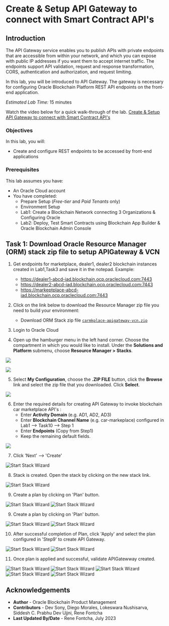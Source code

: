 # Create & Setup API Gateway to connect with Smart Contract API's

## Introduction

The API Gateway service enables you to publish APIs with private endpoints that are accessible from within your network, and which you can expose with public IP addresses if you want them to accept internet traffic. The endpoints support API validation, request and response transformation, CORS, authentication and authorization, and request limiting.

In this lab, you will be introduced to API Gateway. The gateway is necessary for configuring Oracle Blockchain Platform REST API endpoints on the front-end application.

*Estimated Lab Time:* 15 minutes

Watch the video below for a quick walk-through of the lab.
[Create & Setup API Gateway to connect with Smart Contract API's](videohub:1_w01l6lxc)

### Objectives

In this lab, you will:
* Create and configure REST endpoints to be accessed by front-end applications

### Prerequisites
This lab assumes you have:
- An Oracle Cloud account
- You have completed:
    - Prepare Setup (*Free-tier* and *Paid Tenants* only)
    - Environment Setup
    - Lab1: Create a Blockchain Network connecting 3 Organizations & Configuring Oracle
    - Lab2: Deploy, Test Smart Contracts using Blockchain App Builder & Oracle Blockchain Admin Console


## Task 1: Download Oracle Resource Manager (ORM) stack zip file to setup APIGateway & VCN
1. Get endpoints for marketplace, dealer1, dealer2 blockchain instances created in Lab1,Task3 and save it in the notepad. Example:
    - https://dealer1-abcd-iad.blockchain.ocp.oraclecloud.com:7443
    - https://dealer2-abcd-iad.blockchain.ocp.oraclecloud.com:7443
    - https://markeptplace-abcd-iad.blockchain.ocp.oraclecloud.com:7443

2. Click on the link below to download the Resource Manager zip file you need to build your environment:
    - Download ORM Stack zip file [`carmkplace-apigateway-vcn.zip`](https://objectstorage.us-ashburn-1.oraclecloud.com/p/5Lvyu9jrscwQ0FQtZmjy61dhY0rJNf9D2we4GpP-RhkP3OKfolVTMkxWe0gZSFyB/n/oabcs1/b/livelabs/o/carmkplace-apigateway-vcncarmkplace_apigateway_vcn.zip)
3.  Login to Oracle Cloud
4.  Open up the hamburger menu in the left hand corner.  Choose the compartment in which you would like to install.  Under the **Solutions and Platform** submenu, choose **Resource Manager > Stacks**.  

  ![](https://oracle-livelabs.github.io/common/images/console/developer-resmgr-stacks.png " ")

  ![](./images/create-stack.png " ")

5.  Select **My Configuration**, choose the **.ZIP FILE** button, click the **Browse** link and select the zip file that you downloaded. Click **Select**.

  ![](./images/carmkplace-zip-file.png " ")

6. Enter the required details for creating API Gateway to invoke blockchain car marketplace API's :
    - Enter **Activity Domain** (e.g. AD1, AD2, AD3) 
    - Enter **Blockchain Channel Name** (e.g. car-markeplace) configured in Lab1 --> Task10 --> Step 1
    - Enter **Endpoints** (Copy from Step1) 
    - Keep the remaining default fields.

  ![](./images/carmkplace-parameters.png " ")


7. Click 'Next' --> 'Create'

  ![Start Stack Wizard](images/carmkplace-parameters-1.png)

8. Stack is created. Open the stack by clicking on the new stack link.

  ![Start Stack Wizard](images/carmkplace-createstack-1.png)

9. Create a plan by clicking on 'Plan' button.

  ![Start Stack Wizard](images/carmkplace-planjob-1.png)
  ![Start Stack Wizard](images/carmkplace-planjob-2.png)

9. Create a plan by clicking on 'Plan' button.

  ![Start Stack Wizard](images/carmkplace-planjob-1.png)
  ![Start Stack Wizard](images/carmkplace-planjob-2.png)

10. After successful completion of Plan, click 'Apply' and select the plan configured in 'Step9'  to create API Gateway.

  ![Start Stack Wizard](images/carmkplace-applyjob.png)
  ![Start Stack Wizard](images/carmkplace-applyjob-1.png)

11. Once plan is applied and successful, validate APIGatewway created.

  ![Start Stack Wizard](images/carmkplace-apigateway.png)
  ![Start Stack Wizard](images/carmkplace-apigateway-1.png)
  ![Start Stack Wizard](images/carmkplace-apigateway-2.png)
  ![Start Stack Wizard](images/carmkplace-apigateway-3.png)
  ![Start Stack Wizard](images/carmkplace-apigateway-4.png)


## Acknowledgements
* **Author** - Oracle Blockchain Product Management
* **Contributors** -  Dev Sony, Diego Morales, Lokeswara Nushisarva, Siddesh C. Prabhu Dev Ujjni, Rene Fontcha
* **Last Updated By/Date** - Rene Fontcha, July 2023
